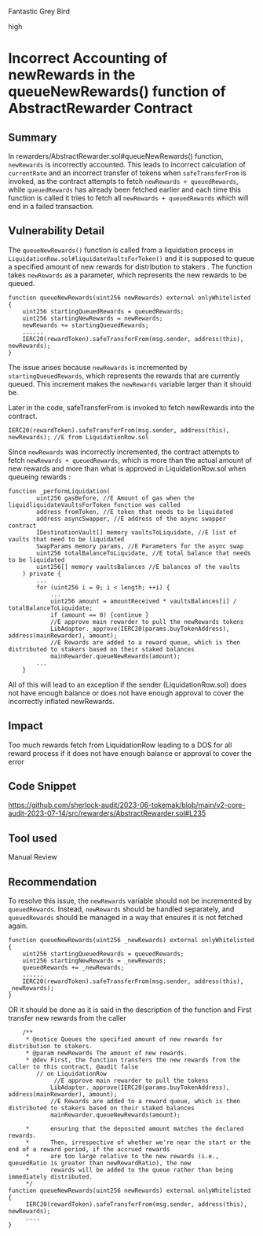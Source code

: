 Fantastic Grey Bird

high

# Incorrect Accounting of newRewards in the queueNewRewards() function of AbstractRewarder Contract
## Summary
In rewarders/AbstractRewarder.sol#queueNewRewards() function, `newRewards` is incorrectly accounted. This leads to incorrect calculation of `currentRate`  and an incorrect transfer of tokens when `safeTransferFrom` is invoked, as the contract attempts to fetch `newRewards + queuedRewards`, while `queuedRewards` has already been fetched earlier and each time this function is called it tries to fetch all `newRewards + queuedRewards` which will end in a failed transaction.

## Vulnerability Detail
The `queueNewRewards()` function is called from a liquidation process in `LiquidationRow.sol#liquidateVaultsForToken()` and it is supposed to queue a specified amount of new rewards for distribution to stakers . The function takes `newRewards` as a parameter, which represents the new rewards to be queued.

```solidity
function queueNewRewards(uint256 newRewards) external onlyWhitelisted {
    uint256 startingQueuedRewards = queuedRewards;
    uint256 startingNewRewards = newRewards;
    newRewards += startingQueuedRewards;
    ......
    IERC20(rewardToken).safeTransferFrom(msg.sender, address(this), newRewards);
}
```
The issue arises because `newRewards` is incremented by `startingQueuedRewards`, which represents the rewards that are currently queued. This increment makes the `newRewards` variable larger than it should be.

Later in the code, safeTransferFrom is invoked to fetch newRewards into the contract.
```solidity
IERC20(rewardToken).safeTransferFrom(msg.sender, address(this), newRewards); //E from LiquidationRow.sol
```
Since `newRewards` was incorrectly incremented, the contract attempts to fetch `newRewards + queuedRewards`, which is more than the actual amount of new rewards and more than what is approved in LiquidationRow.sol when queueing rewards : 
```solidity
function _performLiquidation(
        uint256 gasBefore, //E Amount of gas when the liquidliquidateVaultsForToken function was called
        address fromToken, //E token that needs to be liquidated
        address asyncSwapper, //E address of the async swapper contract
        IDestinationVault[] memory vaultsToLiquidate, //E list of vaults that need to be liquidated
        SwapParams memory params, //E Parameters for the async swap
        uint256 totalBalanceToLiquidate, //E total balance that needs to be liquidated
        uint256[] memory vaultsBalances //E balances of the vaults
    ) private {
        ... 
        for (uint256 i = 0; i < length; ++i) {
            ...
            uint256 amount = amountReceived * vaultsBalances[i] / totalBalanceToLiquidate; 
            if (amount == 0) {continue }
            //E approve main rewarder to pull the newRewards tokens
            LibAdapter._approve(IERC20(params.buyTokenAddress), address(mainRewarder), amount);
            //E Rewards are added to a reward queue, which is then distributed to stakers based on their staked balances
            mainRewarder.queueNewRewards(amount);
        ...
    }
```

All of this will lead to an exception if the sender (LiquidationRow.sol) does not have enough balance or does not have enough approval to cover the incorrectly inflated newRewards.


## Impact
Too much rewards fetch from LiquidationRow leading to a DOS for all reward process if it does not have enough balance  or approval to cover the error

## Code Snippet
https://github.com/sherlock-audit/2023-06-tokemak/blob/main/v2-core-audit-2023-07-14/src/rewarders/AbstractRewarder.sol#L235

## Tool used

Manual Review

## Recommendation
To resolve this issue, the `newRewards` variable should not be incremented by `queuedRewards`. Instead, `newRewards` should be handled separately, and `queuedRewards` should be managed in a way that ensures it is not fetched again.

```solidity
function queueNewRewards(uint256 _newRewards) external onlyWhitelisted {
    uint256 startingQueuedRewards = queuedRewards;
    uint256 startingNewRewards = _newRewards;
    queuedRewards += _newRewards;
    ......
    IERC20(rewardToken).safeTransferFrom(msg.sender, address(this), _newRewards);
}
```

OR it should be done as it is said in the description of the function and First transfer new rewards from the caller
```solidity
    /**
     * @notice Queues the specified amount of new rewards for distribution to stakers.
     * @param newRewards The amount of new rewards.
     * @dev First, the function transfers the new rewards from the caller to this contract, @audit false
        // on LiquidationRow       
             //E approve main rewarder to pull the tokens
            LibAdapter._approve(IERC20(params.buyTokenAddress), address(mainRewarder), amount);
            //E Rewards are added to a reward queue, which is then distributed to stakers based on their staked balances
            mainRewarder.queueNewRewards(amount);
     
     *      ensuring that the deposited amount matches the declared rewards.
     *      Then, irrespective of whether we're near the start or the end of a reward period, if the accrued rewards
     *      are too large relative to the new rewards (i.e., queuedRatio is greater than newRewardRatio), the new
     *      rewards will be added to the queue rather than being immediately distributed.
     */
function queueNewRewards(uint256 newRewards) external onlyWhitelisted {
     IERC20(rewardToken).safeTransferFrom(msg.sender, address(this), newRewards);
     ....
}
```